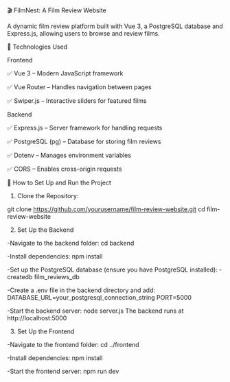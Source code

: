 🎬 FilmNest: A Film Review Website

A dynamic film review platform built with Vue 3, a PostgreSQL database and Express.js, allowing users to browse and review films.

🚀 Technologies Used

Frontend

  ✅ Vue 3 – Modern JavaScript framework
  
  ✅ Vue Router – Handles navigation between pages
  
  ✅ Swiper.js – Interactive sliders for featured films

Backend

  ✅ Express.js – Server framework for handling requests
  
  ✅ PostgreSQL (pg) – Database for storing film reviews
  
  ✅ Dotenv – Manages environment variables
  
  ✅ CORS – Enables cross-origin requests


🔧 How to Set Up and Run the Project

1. Clone the Repository:

git clone https://github.com/yourusername/film-review-website.git
cd film-review-website

2. Set Up the Backend

-Navigate to the backend folder:
cd backend

-Install dependencies:
npm install

-Set up the PostgreSQL database (ensure you have PostgreSQL installed):
-createdb film_reviews_db

-Create a .env file in the backend directory and add:
DATABASE_URL=your_postgresql_connection_string
PORT=5000

-Start the backend server:
node server.js
The backend runs at http://localhost:5000

3. Set Up the Frontend

-Navigate to the frontend folder:
cd ../frontend

-Install dependencies:
npm install

-Start the frontend server:
npm run dev

